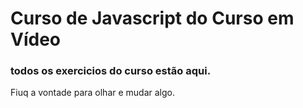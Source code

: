 # Curso de Javascript do Curso em Vídeo

### todos os exercicios do curso estão aqui.
Fiuq a vontade para olhar e mudar algo.
